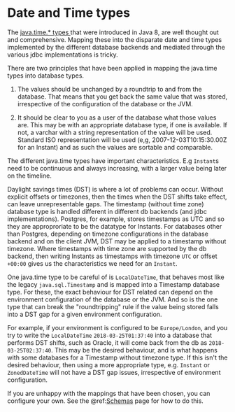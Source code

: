 Date and Time types
=======
The [java.time.* types ](https://docs.oracle.com/javase/8/docs/api/java/time/package-summary.html) that were introduced in Java 8, are well thought out and comprehensive. Mapping these into the disparate date and time
types implemented by the different database backends and mediated through the various jdbc implementations is tricky.

There are two principles that have been applied in mapping the java.time types into database types.

1. The values should be unchanged by a roundtrip to and from the database.
That means that you get back the same value that was stored, irrespective of the configuration of the
database or the JVM.

2. It should be clear to you as a user of the database what those values are. This may be with an appropriate database type, if one is available. If not, a varchar with a string representation of the value will be used. Standard ISO representation will be used (e,g, 2007-12-03T10:15:30.00Z for an Instant) and as such the values are sortable and comparable.

The different java.time types have important characteristics. E.g `Instant`s need to be continuous and always increasing,
with a larger value being later on the timeline.

Daylight savings times (DST) is where a lot of problems can occur. Without explicit offsets or timezones, then the times when the DST shifts take effect, can leave unrepresentable gaps.
The timestamp (without time zone) database type is handled different in different db backends (and jdbc implementations). Postgres, for example, stores timestamps as UTC and so they are approproriate to be the datatype for Instants. For databases other than Postgres, depending on timezone configurations in the database backend and on the client JVM, DST may be applied
  to a timestamp without timezone.
Where timestamps with time zone are supported by the db backend, then writing Instants as timestamps with timezone
`UTC` or offset `+00:00` gives us the characteristics we need for an `Instant`.


One java.time type to be careful of is `LocalDateTime`, that behaves most like the legacy `java.sql.Timestamp` and is mapped into a Timestamp database type. For these, the exact behaviour for DST related can depend on the environment configuration of the database or the JVM. And so is the one type that can break the "roundtripping" rule if the value being stored falls into a DST gap for a given environment configuration.

For example, if your environment is configured to be `Europe/London`, and you try to write the `LocalDateTime` `2018-03-25T01:37:40` into a database that performs DST shifts, such as Oracle, it will come back from the db as `2018-03-25T02:37:40`. This may be the desired behaviour, and is what happens with some databases for a Timestamp without timezone type. If this isn't the desired behaviour, then using a more appropriate type, e.g. `Instant` or `ZonedDateTime` will not have a DST gap issues, irrespective of environment configuration.

If you are unhappy with the mappings that have been chosen, you can configure your own. See the  @ref:[Schemas](schemas.md) page for how to do this.
